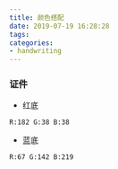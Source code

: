 ```yaml
---
title: 颜色搭配
date: 2019-07-19 16:28:28
tags:
categories:
- handwriting
---
```


### 证件

- 红底

<code>R:182 G:38 B:38</code>

- 蓝底

<code>R:67 G:142 B:219</code>